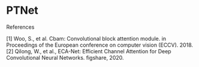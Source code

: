 # PTNet
References

[1] Woo, S., et al. Cbam: Convolutional block attention module. in Proceedings of the European conference on computer vision (ECCV). 2018.
[2] Qilong, W., et al., ECA-Net: Efficient Channel Attention for Deep Convolutional Neural Networks. figshare, 2020.
